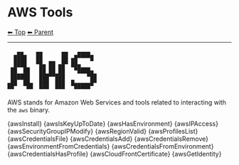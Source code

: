 # AWS Tools

<!-- TEMPLATE header 2 -->
[⬅ Top](index.md) [⬅ Parent ](../index.md)
<hr />

       ▄▄    ▄▄      ▄▄   ▄▄▄▄
      ████   ██      ██ ▄█▀▀▀▀█
      ████   ▀█▄ ██ ▄█▀ ██▄
     ██  ██   ██ ██ ██   ▀████▄
     ██████   ███▀▀███       ▀██
    ▄██  ██▄  ███  ███  █▄▄▄▄▄█▀
    ▀▀    ▀▀  ▀▀▀  ▀▀▀   ▀▀▀▀▀

AWS stands for Amazon Web Services and tools related to interacting with the `aws` binary.

{awsInstall}
{awsIsKeyUpToDate}
{awsHasEnvironment}
{awsIPAccess}
{awsSecurityGroupIPModify}
{awsRegionValid}
{awsProfilesList}
{awsCredentialsFile}
{awsCredentialsAdd}
{awsCredentialsRemove}
{awsEnvironmentFromCredentials}
{awsCredentialsFromEnvironment}
{awsCredentialsHasProfile}
{awsCloudFrontCertificate}
{awsGetIdentity}

